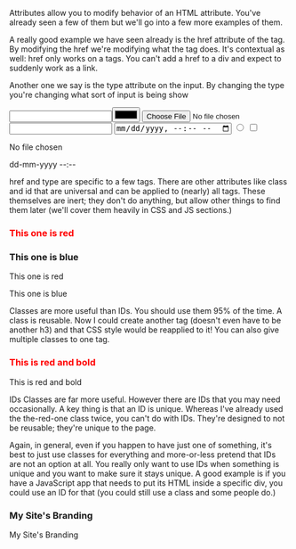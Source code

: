 Attributes allow you to modify behavior of an HTML attribute. You've already seen a few of them but we'll go into a few more examples of them.

A really good example we have seen already is the href attribute of the <a href="www.frontendmasters.com"></a> tag. By modifying the href we're modifying what the tag does. It's contextual as well: href only works on a tags. You can't add a href to a div and expect to suddenly work as a link.

Another one we say is the type attribute on the input. By changing the type you're changing what sort of input is being show

<!-- The default, if you leave off the type you get the "text" type -->
<input type="text" />
​
<input type="color" />
<input type="file" />
<input type="number" />
<input type="datetime-local" />
<input type="radio" />
<input type="checkbox" />





No file chosen


dd-mm-yyyy --:--



href and type are specific to a few tags. There are other attributes like class and id that are universal and can be applied to (nearly) all tags. These themselves are inert; they don't do anything, but allow other things to find them later (we'll cover them heavily in CSS and JS sections.)

<h3 class="the-red-one">This one is red</h3>
<h3 class="the-blue-one">This one is blue</h3>
​
<style>
  /* don't worry about this yet, it's CSS */
  .the-red-one {
    color: red;
  }
​
  .the-blue-one {
    color: blue;
  }
</style>
This one is red

This one is blue


Classes are more useful than IDs. You should use them 95% of the time. A class is reusable. Now I could create another tag (doesn't even have to be another h3) and that CSS style would be reapplied to it! You can also give multiple classes to one tag.

<h3 class="the-red-one bolded">This is red and bold</h3>
​
<style>
  .bolded {
    font-weight: bold;
  }
</style>
This is red and bold


IDs
Classes are far more useful. However there are IDs that you may need occasionally. A key thing is that an ID is unique. Whereas I've already used the the-red-one class twice, you can't do with IDs. They're designed to not be reusable; they're unique to the page.

Again, in general, even if you happen to have just one of something, it's best to just use classes for everything and more-or-less pretend that IDs are not an option at all. You really only want to use IDs when something is unique and you want to make sure it stays unique. A good example is if you have a JavaScript app that needs to put its HTML inside a specific div, you could use an ID for that (you could still use a class and some people do.)

<h3 id="brand">My Site's Branding</h3>
My Site's Branding